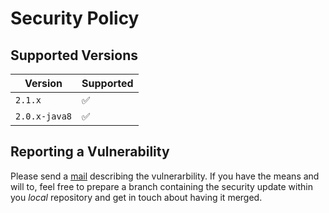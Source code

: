 # Security Policy

## Supported Versions

| Version       | Supported          |
| ------------- | ------------------ |
| `2.1.x`       | :white_check_mark: |
| `2.0.x-java8` | :white_check_mark: |

## Reporting a Vulnerability

Please send a [mail](mailto:tobias.laatsch@posteo.de) describing the vulnerarbility.
If you have the means and will to, feel free to prepare a branch containing the 
security update within you _local_ repository and get in touch about having it merged.
